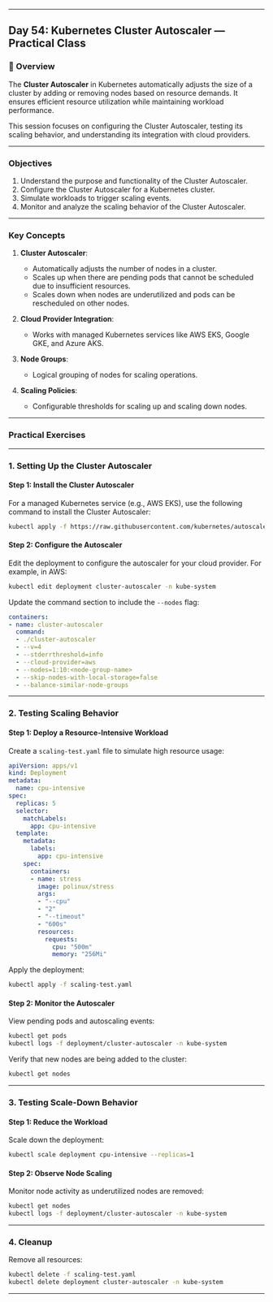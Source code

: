 ﻿---

## Day 54: Kubernetes Cluster Autoscaler — Practical Class

### 📘 Overview

The **Cluster Autoscaler** in Kubernetes automatically adjusts the size of a cluster by adding or removing nodes based on resource demands. It ensures efficient resource utilization while maintaining workload performance.

This session focuses on configuring the Cluster Autoscaler, testing its scaling behavior, and understanding its integration with cloud providers.

---

### Objectives

1. Understand the purpose and functionality of the Cluster Autoscaler.
2. Configure the Cluster Autoscaler for a Kubernetes cluster.
3. Simulate workloads to trigger scaling events.
4. Monitor and analyze the scaling behavior of the Cluster Autoscaler.

---

### Key Concepts

1. **Cluster Autoscaler**:
   - Automatically adjusts the number of nodes in a cluster.
   - Scales up when there are pending pods that cannot be scheduled due to insufficient resources.
   - Scales down when nodes are underutilized and pods can be rescheduled on other nodes.

2. **Cloud Provider Integration**:
   - Works with managed Kubernetes services like AWS EKS, Google GKE, and Azure AKS.

3. **Node Groups**:
   - Logical grouping of nodes for scaling operations.

4. **Scaling Policies**:
   - Configurable thresholds for scaling up and scaling down nodes.

---

### Practical Exercises

---

### 1. Setting Up the Cluster Autoscaler

#### Step 1: Install the Cluster Autoscaler
For a managed Kubernetes service (e.g., AWS EKS), use the following command to install the Cluster Autoscaler:
```bash
kubectl apply -f https://raw.githubusercontent.com/kubernetes/autoscaler/master/cluster-autoscaler/deployments/cluster-autoscaler-autodiscover.yaml
```

#### Step 2: Configure the Autoscaler
Edit the deployment to configure the autoscaler for your cloud provider. For example, in AWS:
```bash
kubectl edit deployment cluster-autoscaler -n kube-system
```

Update the command section to include the `--nodes` flag:
```yaml
containers:
- name: cluster-autoscaler
  command:
  - ./cluster-autoscaler
  - --v=4
  - --stderrthreshold=info
  - --cloud-provider=aws
  - --nodes=1:10:<node-group-name>
  - --skip-nodes-with-local-storage=false
  - --balance-similar-node-groups
```

---

### 2. Testing Scaling Behavior

#### Step 1: Deploy a Resource-Intensive Workload
Create a `scaling-test.yaml` file to simulate high resource usage:
```yaml
apiVersion: apps/v1
kind: Deployment
metadata:
  name: cpu-intensive
spec:
  replicas: 5
  selector:
    matchLabels:
      app: cpu-intensive
  template:
    metadata:
      labels:
        app: cpu-intensive
    spec:
      containers:
      - name: stress
        image: polinux/stress
        args:
        - "--cpu"
        - "2"
        - "--timeout"
        - "600s"
        resources:
          requests:
            cpu: "500m"
            memory: "256Mi"
```

Apply the deployment:
```bash
kubectl apply -f scaling-test.yaml
```

#### Step 2: Monitor the Autoscaler
View pending pods and autoscaling events:
```bash
kubectl get pods
kubectl logs -f deployment/cluster-autoscaler -n kube-system
```

Verify that new nodes are being added to the cluster:
```bash
kubectl get nodes
```

---

### 3. Testing Scale-Down Behavior

#### Step 1: Reduce the Workload
Scale down the deployment:
```bash
kubectl scale deployment cpu-intensive --replicas=1
```

#### Step 2: Observe Node Scaling
Monitor node activity as underutilized nodes are removed:
```bash
kubectl get nodes
kubectl logs -f deployment/cluster-autoscaler -n kube-system
```

---

### 4. Cleanup

Remove all resources:
```bash
kubectl delete -f scaling-test.yaml
kubectl delete deployment cluster-autoscaler -n kube-system
```

---
